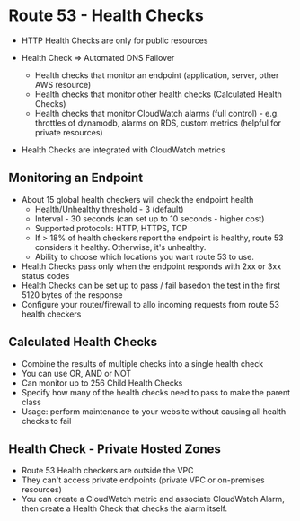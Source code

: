 # Route 53 - Health Checks

- HTTP Health Checks are only for public resources
- Health Check => Automated DNS Failover
    - Health checks that monitor an endpoint (application, server, other AWS resource)
    - Health checks that monitor other health checks (Calculated Health Checks)
    - Health checks that monitor CloudWatch alarms (full control) - e.g. throttles of dynamodb, alarms on RDS, custom metrics (helpful for private resources)

- Health Checks are integrated with CloudWatch metrics

## Monitoring an Endpoint

- About 15 global health checkers will check the endpoint health
    - Health/Unhealthy threshold - 3 (default)
    - Interval - 30 seconds (can set up to 10 seconds - higher cost)
    - Supported protocols: HTTP, HTTPS, TCP
    - If > 18% of health checkers report the endpoint is healthy, route 53 considers it healthy. Otherwise, it's unhealthy.
    - Ability to choose which locations you want route 53 to use.
- Health Checks pass only when the endpoint responds with 2xx or 3xx status codes
- Health Checks can be set up to pass / fail basedon the test in the first 5120 bytes of the response
- Configure your router/firewall to allo incoming requests from  route 53 health checkers

## Calculated Health Checks

- Combine the results of multiple checks into a single health check
- You can use OR, AND or NOT
- Can monitor up to 256 Child Health Checks
- Specify how many of the health checks need to pass to make the parent class
- Usage: perform maintenance to your website without causing all health checks to fail

## Health Check - Private Hosted Zones

- Route 53 Health checkers are outside the VPC
- They can't access private endpoints (private VPC or on-premises resources)
- You can create a CloudWatch metric and associate CloudWatch Alarm, then create a Health Check that checks the alarm itself.


